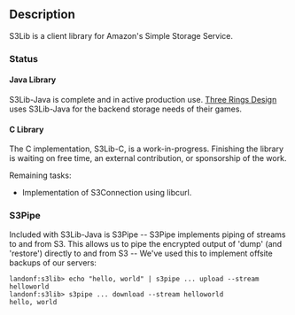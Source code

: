## Description ##

S3Lib is a client library for  Amazon's Simple Storage Service.

### Status ###

#### Java Library ####

S3Lib-Java is complete and in active production use. [Three Rings Design](http://www.threerings.net) uses S3Lib-Java for the backend storage needs of their games.

#### C Library ####

The C implementation, S3Lib-C, is a work-in-progress. Finishing the library is waiting on free time, an external contribution, or sponsorship of the work.

Remaining tasks:
  * Implementation of S3Connection using libcurl.

### S3Pipe ###
Included with S3Lib-Java is S3Pipe -- S3Pipe implements piping of streams to and from S3. This allows us to pipe the encrypted output of 'dump' (and 'restore') directly to and from S3 -- We've used this to implement offsite backups of our servers:

```
landonf:s3lib> echo "hello, world" | s3pipe ... upload --stream helloworld
landonf:s3lib> s3pipe ... download --stream helloworld
hello, world
```